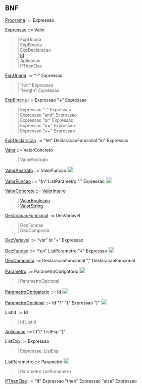 ## BNF
[Programa](https://raw.githubusercontent.com/joaotiagofsp/optparams/main/src/main/java/plp/lf1/Programa.java) ::= Expressao

[Expressao](https://raw.githubusercontent.com/joaotiagofsp/optparams/main/src/main/java/plp/le1/expressoes/Expressao.java) ::= Valor <br />
>	| ExpUnaria <br />
>	| ExpBinaria <br />
>	| ExpDeclaracao <br />
>	| [Id](https://raw.githubusercontent.com/joaotiagofsp/optparams/main/src/main/java/plp/le2/expressoes/Id.java) <br />
>	| Aplicacao <br />
>	| IfThenElse <br />

[ExpUnaria](https://raw.githubusercontent.com/joaotiagofsp/optparams/main/src/main/java/plp/le1/expressoes/ExpUnaria.java) ::= "-" Expressao <br />
>	| "not" Expressao <br />
>	| "length" Expressao <br />

[ExpBinaria](https://raw.githubusercontent.com/joaotiagofsp/optparams/main/src/main/java/plp/le1/expressoes/ExpBinaria.java) ::= Expressao "+" Expressao <br />
>	| Expressao "-" Expressao <br />
>	| Expressao "and" Expressao <br />
>	| Expressao "or" Expressao <br />
>	| Expressao "==" Expressao <br />
>	| Expressao "++" Expressao <br />

[ExpDeclaracao](https://raw.githubusercontent.com/joaotiagofsp/optparams/main/src/main/java/plp/lf1/expressoes/ExpDeclaracao.java) ::= "let" DeclaracaoFuncional "in" Expressao

[Valor](https://raw.githubusercontent.com/joaotiagofsp/optparams/main/src/main/java/plp/le1/expressoes/Valor.java) ::= ValorConcreto
> | ValorAbstrato

[ValorAbstrato](https://raw.githubusercontent.com/joaotiagofsp/optparams/main/src/main/java/plp/le2/expressoes/ValorAbstrato.java) ::= ValorFuncao <img src="https://icones.pro/wp-content/uploads/2021/04/nouveau-symbole-vert.png" width="18" height="18"/>

[ValorFuncao](https://raw.githubusercontent.com/joaotiagofsp/optparams/main/src/plp/le2/expressoes/ValorFuncao.java) ::= "fn" ListParametro "." Expressao <img src="https://icones.pro/wp-content/uploads/2021/04/nouveau-symbole-vert.png" width="18" height="18"/>

[ValorConcreto](https://raw.githubusercontent.com/joaotiagofsp/optparams/main/src/main/java/plp/le1/expressoes/ValorConcreto.java) ::= [ValorInteiro](https://raw.githubusercontent.com/joaotiagofsp/optparams/main/src/main/java/plp/le1/expressoes/ValorInteiro.java) <br />
>	| [ValorBooleano](https://raw.githubusercontent.com/joaotiagofsp/optparams/main/src/main/java/plp/le1/expressoes/ValorBooleano.java) <br />
>	| [ValorString](https://raw.githubusercontent.com/joaotiagofsp/optparams/main/src/main/java/plp/le1/expressoes/ValorString.java) <br />

[DeclaracaoFuncional](https://raw.githubusercontent.com/joaotiagofsp/optparams/main/src/main/java/plp/lf1/expressoes/DeclaracaoFuncional.java) ::= DecVariavel <br />
>	| DecFuncao <br />
>	| DecComposta

[DecVariavel](https://raw.githubusercontent.com/joaotiagofsp/optparams/main/src/main/java/plp/lf1/expressoes/DecVariavel.java) ::= "var" Id "=" Expressao

[DecFuncao](https://raw.githubusercontent.com/joaotiagofsp/optparams/main/src/main/java/plp/optparam/expressoes/DecFuncao.java) ::= "fun" ListParametro "=" Expressao <img src="https://icones.pro/wp-content/uploads/2021/04/nouveau-symbole-vert.png" width="18" height="18"/>

[DecComposta](https://raw.githubusercontent.com/joaotiagofsp/optparams/main/src/main/java/plp/lf1/expressoes/DecComposta.java) ::= DeclaracaoFuncional "," DeclaracaoFuncional

[Parametro](https://raw.githubusercontent.com/joaotiagofsp/optparams/main/src/main/java/plp/le1/expressoes/Parametro.java) ::= ParametroObrigatorio <img src="https://icones.pro/wp-content/uploads/2021/04/nouveau-symbole-vert.png" width="18" height="18"/> <br />
>	| ParametroOpcional

[ParametroObrigatorio](https://raw.githubusercontent.com/joaotiagofsp/optparams/main/src/main/java/plp/le1/expressoes/ParametroObrigatorio.java) ::= Id <img src="https://icones.pro/wp-content/uploads/2021/04/nouveau-symbole-vert.png" width="18" height="18"/> 

[ParametroOpcional](https://raw.githubusercontent.com/joaotiagofsp/optparams/main/src/main/java/plp/le1/expressoes/ParametroOpcional.java) ::= Id "?" "(" Expressao ")"	<img src="https://icones.pro/wp-content/uploads/2021/04/nouveau-symbole-vert.png" width="18" height="18"/>

ListId ::= Id <br />
>	| Id ListId

[Aplicacao](https://raw.githubusercontent.com/joaotiagofsp/optparams/main/src/main/java/plp/optparam/expressoes/Aplicacao.java) ::= Id"(" ListExp ")"

ListExp ::= Expressao <br />
>	| Expressao, ListExp

ListParametro ::= Parametro	<img src="https://icones.pro/wp-content/uploads/2021/04/nouveau-symbole-vert.png" width="18" height="18"/> <br />
>	| Parametro ListParametro

[IfThenElse](https://raw.githubusercontent.com/joaotiagofsp/optparams/main/src/main/java/plp/lf1/expressoes/IfThenElse.java) ::= "if" Expressao "then" Expressao "else" Expressao
